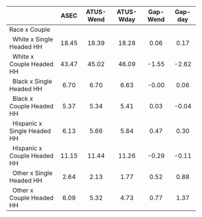
|                      |         ASEC |    ATUS-Wend |    ATUS-Wday |     Gap-Wend |      Gap-day |
| -------------------- | :----------: | :----------: | :----------: | :----------: | :----------: |
| Race x Couple        |              |              |              |              |              |
| &nbsp;&nbsp;White x Single Headed HH |        18.45 |        18.39 |        18.28 |         0.06 |         0.17 |
| &nbsp;&nbsp;White x Couple Headed HH |        43.47 |        45.02 |        46.09 |        -1.55 |        -2.62 |
| &nbsp;&nbsp;Black x Single Headed HH |         6.70 |         6.70 |         6.63 |        -0.00 |         0.06 |
| &nbsp;&nbsp;Black x Couple Headed HH |         5.37 |         5.34 |         5.41 |         0.03 |        -0.04 |
| &nbsp;&nbsp;Hispanic x Single Headed HH |         6.13 |         5.66 |         5.84 |         0.47 |         0.30 |
| &nbsp;&nbsp;Hispanic x Couple Headed HH |        11.15 |        11.44 |        11.26 |        -0.29 |        -0.11 |
| &nbsp;&nbsp;Other x Single Headed HH |         2.64 |         2.13 |         1.77 |         0.52 |         0.88 |
| &nbsp;&nbsp;Other x Couple Headed HH |         6.09 |         5.32 |         4.73 |         0.77 |         1.37 |

